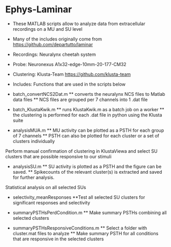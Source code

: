 # Ephys-Laminar

* These MATLAB scripts allow to analyze data from extracellular recordings on a MU and SU level

* Many of the includes originally come from https://github.com/departutto/laminar

* Recordings:   Neuralynx cheetah system
* Probe:        Neuronexus A1x32-edge-10mm-20-177-CM32
* Clustering:   Klusta-Team https://github.com/klusta-team
* Includes:     Functions that are used in the scripts below

- batch_convertNCS2Dat.m
  ** converts the neuralynx NCS files to Matlab data files
  ** NCS files are grouped per 7 channels into 1 .dat file

- batch_KlustaKwik.m
  ** runs KlustaKwik.m as a batch job on a worker
  ** the clustering is performed for each .dat file in python using the Klusta suite
   
- analysisMUA.m
  ** MU activity can be plotted as a PSTH for each group of 7 channels
  ** PSTH can also be plotted for each cluster or a set of clusters individually

Perform manual confirmation of clustering in KlustaViewa and select SU clusters that are possible responsive to our stimuli

- analysisSU.m
  ** SU activity is plotted as a PSTH and the figure can be saved.
  ** Spikecounts of the relevant cluster(s) is extracted and saved for further analysis.
   
Statistical analysis on all selected SUs

- selectivity_meanResponses
  **Test all selected SU clusters for significant responses and selectivity
  
- summaryPSTHsPerdCondition.m
  ** Make summary PSTHs combining all selected clusters

- summaryPSTHsResponsiveConditions.m
  ** Select a folder with cluster.mat files to analyze
  ** Make summary PSTH for all conditions that are responsive in the selected clusters
